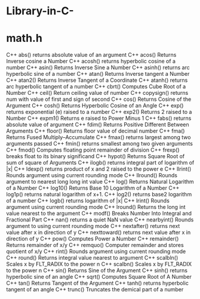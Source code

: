 # Library-in-C-
# math.h
C++ abs() 	returns absolute value of an argument
C++ acos() 	Returns Inverse cosine a Number
C++ acosh() 	returns hyperbolic cosine of a number
C++ asin() 	Returns Inverse Sine a Number
C++ asinh() 	returns arc hyperbolic sine of a number
C++ atan() 	Returns Inverse tangent a Number
C++ atan2() 	Returns Inverse Tangent of a Coordinate
C++ atanh() 	returns arc hyperbolic tangent of a number
C++ cbrt() 	Computes Cube Root of a Number
C++ ceil() 	Return ceiling value of number
C++ copysign() 	returns num with value of first and sign of second
C++ cos() 	Returns Cosine of the Argument
C++ cosh() 	Returns Hyperbolic Cosine of an Angle
C++ exp() 	returns exponential (e) raised to a number
C++ exp2() 	Returns 2 raised to a Number
C++ expm1() 	Returns e raised to Power Minus 1
C++ fabs() 	returns absolute value of argument
C++ fdim() 	Returns Positive Different Between Arguments
C++ floor() 	Returns floor value of decimal number
C++ fma() 	Returns Fused Multiply–Accumulate
C++ fmax() 	returns largest among two arguments passed
C++ fmin() 	returns smallest among two given arguments
C++ fmod() 	Computes floating point remainder of division
C++ frexp() 	breaks float to its binary significand
C++ hypot() 	Returns Square Root of sum of square of Arguments
C++ ilogb() 	returns integral part of logarithm of |x|
C++ ldexp() 	returns product of x and 2 raised to the power e
C++ llrint() 	Rounds argument using current rounding mode
C++ llround() 	Rounds argument to nearest long long int value
C++ log() 	Returns Natural Logarithm of a Number
C++ log10() 	Returns Base 10 Logarithm of a Number
C++ log1p() 	returns natural logarithm of x+1.
C++ log2() 	returns base2 logarithm of a number
C++ logb() 	returns logarithm of |x|
C++ lrint() 	Rounds argument using current rounding mode
C++ lround() 	Returns the long int value nearest to the argument
C++ modf() 	Breaks Number Into Integral and Fractional Part
C++ nan() 	returns a quiet NaN value
C++ nearbyint() 	Rounds argument to using current rounding mode
C++ nextafter() 	returns next value after x in direction of y
C++ nexttoward() 	returns next value after x in direction of y
C++ pow() 	Computes Power a Number
C++ remainder() 	Returns remainder of x/y
C++ remquo() 	Computer remainder and stores quotient of x/y
C++ rint() 	Rounds argument using current rounding mode
C++ round() 	Returns integral value nearest to argument
C++ scalbln() 	Scales x by FLT_RADIX to the power n
C++ scalbn() 	Scales x by FLT_RADIX to the power n
C++ sin() 	Returns Sine of the Argument
C++ sinh() 	returns hyperbolic sine of an angle
C++ sqrt() 	Computes Square Root of A Number
C++ tan() 	Returns Tangent of the Argument
C++ tanh() 	returns hyperbolic tangent of an angle
C++ trunc() 	Truncates the demical part of a number 
